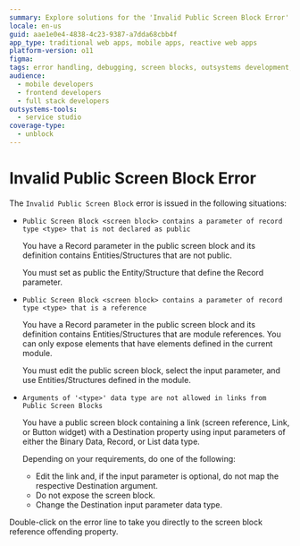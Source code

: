 ```yaml
---
summary: Explore solutions for the 'Invalid Public Screen Block Error' in OutSystems 11 (O11) related to public accessibility and parameter issues.
locale: en-us
guid: aae1e0e4-4838-4c23-9387-a7dda68cbb4f
app_type: traditional web apps, mobile apps, reactive web apps
platform-version: o11
figma:
tags: error handling, debugging, screen blocks, outsystems development, public entities
audience:
  - mobile developers
  - frontend developers
  - full stack developers
outsystems-tools:
  - service studio
coverage-type:
  - unblock
---
```


# Invalid Public Screen Block Error

The `Invalid Public Screen Block` error is issued in the following situations:

* `Public Screen Block <screen block> contains a parameter of record type <type> that is not declared as public`
  
    You have a Record parameter in the public screen block and its definition contains Entities/Structures that are not public.

    You must set as public the Entity/Structure that define the Record parameter.

* `Public Screen Block <screen block> contains a parameter of record type <type> that is a reference`
  
    You have a Record parameter in the public screen block and its definition contains Entities/Structures that are module references. You can only expose elements that have elements defined in the current module.

    You must edit the public screen block, select the input parameter, and use Entities/Structures defined in the module.

* `Arguments of '<type>' data type are not allowed in links from Public Screen Blocks`
  
    You have a public screen block containing a link (screen reference, Link, or Button widget) with a Destination property using input parameters of either the Binary Data, Record, or List data type.

    Depending on your requirements, do one of the following:

    * Edit the link and, if the input parameter is optional, do not map the respective Destination argument.
    * Do not expose the screen block.
    * Change the Destination input parameter data type.

Double-click on the error line to take you directly to the screen block reference offending property.
